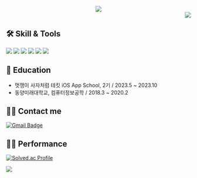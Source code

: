 
<div align= "center">
    <img src="https://capsule-render.vercel.app/api?type=waving&height=160&section=header&text=Hello%20Seokhoho%20World&theme=gruvbox_light">
   <!-- <img src="https://capsule-render.vercel.app/api?type=waving&color=72d5ee&height=180&text=Hello%20Seokhoho%20World&animation=&fontColor=000000&fontSize=40" /> -->
</div>
<div align="right">
<a href="https://hits.seeyoufarm.com"><img src="https://hits.seeyoufarm.com/api/count/incr/badge.svg?url=https%3A%2F%2Fgithub.com%2Fseokhohog&count_bg=%23BA8E77&title_bg=%238D4801&icon=github.svg&icon_color=%23FFFFFF&title=seokhoho&edge_flat=false"/></a>
</div>
<!--
<div style="text-align: left;"> 
    <h2 style="border-bottom: 1px solid #d8dee4; color: #282d33;">  </h2>  
    <div style="font-weight: 700; font-size: 15px; text-align: left; color: #282d33;">  </div> 
</div>
-->

## 🛠️ Skill & Tools

<img src="https://img.shields.io/badge/Swift-F05138?style=for-the-badge&logo=Swift&logoColor=white"> <img src="https://img.shields.io/badge/UIKit-SwiftUI-000000?style=for-the-badge&logo=ios&logoColor=white" /> <img src="https://img.shields.io/badge/xcode-147EFB?style=for-the-badge&logo=xcode&logoColor=white"> <img src="https://img.shields.io/badge/github-181717?style=for-the-badge&logo=github&logoColor=white"> <img src="https://img.shields.io/badge/figma-F24E1E?style=for-the-badge&logo=figma&logoColor=white"> <img src="https://img.shields.io/badge/Notion-000000?style=for-the-badge&logo=notion&logoColor=white" /> 

## 📖 Education
- 멋쟁이 사자처럼 테킷 iOS App School, 2기 / 2023.5 ~ 2023.10
- 동양미래대학교, 컴퓨터정보공학 / 2018.3 ~ 2020.2

## 💁🏻 Contact me
[![Gmail Badge](https://img.shields.io/badge/Gmail-d14836?style=flat-square&logo=Gmail&logoColor=white&link=mailto:kreel9402@gmail.com)](kreel9402@gmail.com)

## 🏃‍♂️ Performance
[![Solved.ac Profile](http://mazassumnida.wtf/api/v2/generate_badge?boj=kreel94)](https://solved.ac/kreel94/)


<img src="https://github-readme-stats.vercel.app/api?username=seokhoho&show_icons=true&theme=gruvbox_light"> 







<!--
**seokhoho/seokhoho** is a ✨ _special_ ✨ repository because its `README.md` (this file) appears on your GitHub profile.

Here are some ideas to get you started:

- 🔭 I’m currently working on ...
- 🌱 I’m currently learning ...
- 👯 I’m looking to collaborate on ...
- 🤔 I’m looking for help with ...
- 💬 Ask me about ...
- 📫 How to reach me: ...
- 😄 Pronouns: ...
- ⚡ Fun fact: ...
-->

